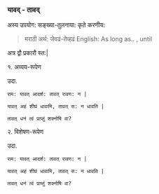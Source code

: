 
### यावद् - तावद्

अस्य उपयोग: सङ्ख्या-तुलनाया: कृते करणीय:

> मराठी अर्थ: जेवढं-तेव्हढं
> English: As long as.. , until

अत्र द्वौ प्रकारौ स्त:|

१. अव्यय-रूपेण

उदा.

```
राम: यावत् आदर्श: तावत् रावण: न |

यावत् अहं शीघ्रं धावामि, तावत् स: न धावति |

तावत् धनं त्वं प्राप्तुं शक्नोषि वा?

```


२. विशेषण-रूपेण

उदा.

```
राम: यावत् आदर्श: तावत् रावण: न |

यावत् अहं शीघ्रं धावामि, तावत् स: न धावति |

तावत् धनं त्वं प्राप्तुं शक्नोषि वा?

```

